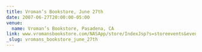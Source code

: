 ```yaml
---
title: Vroman’s Bookstore, June 27th
date: 2007-06-27T20:00:00-05:00
venue:
  name: Vroman’s Bookstore, Pasadena, CA
link: www.vromansbookstore.com/NASApp/store/IndexJsp?s=storeevents&eventId=347376
_slug: vromans_bookstore_june_27th
---
```

